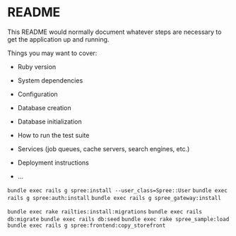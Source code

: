 # README

This README would normally document whatever steps are necessary to get the
application up and running.

Things you may want to cover:

* Ruby version

* System dependencies

* Configuration

* Database creation

* Database initialization

* How to run the test suite

* Services (job queues, cache servers, search engines, etc.)

* Deployment instructions

* ...


`bundle exec rails g spree:install --user_class=Spree::User`
`bundle exec rails g spree:auth:install`
`bundle exec rails g spree_gateway:install`

`bundle exec rake railties:install:migrations`
`bundle exec rails db:migrate`
`bundle exec rails db:seed`
`bundle exec rake spree_sample:load`
`bundle exec rails g spree:frontend:copy_storefront`